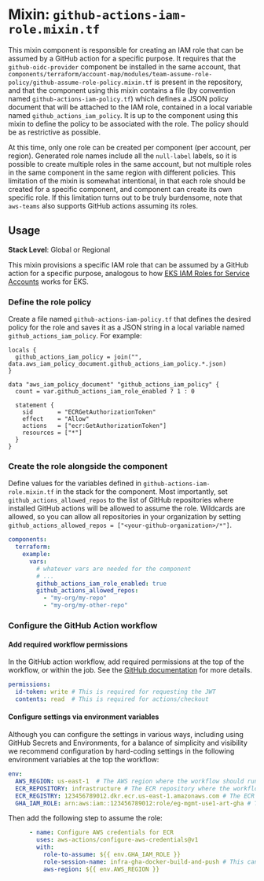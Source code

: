 # Mixin: `github-actions-iam-role.mixin.tf`

This mixin component is responsible for creating an IAM role that can be assumed by a GitHub action for a specific purpose.
It requires that the `github-oidc-provider` component be installed in the same account, that
`components/terraform/account-map/modules/team-assume-role-policy/github-assume-role-policy.mixin.tf`
is present in the repository, and that the component using this mixin contains a file (by convention named
`github-actions-iam-policy.tf`) which defines a JSON policy document that will be attached to the IAM role,
contained in a local variable named `github_actions_iam_policy`. It is up to the component using this mixin
to define the policy to be associated with the role. The policy should be as restrictive as possible.

At this time, only one role can be created per component (per account, per region). Generated role names
include all the `null-label` labels, so it is possible to create multiple roles in the same account,
but not multiple roles in the same component in the same region with different policies.
This limitation of the mixin is somewhat intentional, in that each role should be created for a specific
component, and component can create its own specific role. If this limitation turns
out to be truly burdensome, note that `aws-teams` also supports GitHub actions assuming its roles.


## Usage

**Stack Level**: Global or Regional

This mixin provisions a specific IAM role that can be assumed by a GitHub action for a specific purpose, analogous to
how [EKS IAM Roles for Service Accounts](https://docs.aws.amazon.com/eks/latest/userguide/iam-roles-for-service-accounts.html)
works for EKS.

### Define the role policy

Create a file named `github-actions-iam-policy.tf` that defines the desired policy for the role and saves it
as a JSON string in a local variable named `github_actions_iam_policy`. For example:

```hcl
locals {
  github_actions_iam_policy = join("", data.aws_iam_policy_document.github_actions_iam_policy.*.json)
}

data "aws_iam_policy_document" "github_actions_iam_policy" {
  count = var.github_actions_iam_role_enabled ? 1 : 0

  statement {
    sid       = "ECRGetAuthorizationToken"
    effect    = "Allow"
    actions   = ["ecr:GetAuthorizationToken"]
    resources = ["*"]
  }
}
```

### Create the role alongside the component

Define values for the variables defined in `github-actions-iam-role.mixin.tf` in the stack for the component.
Most importantly, set `github_actions_allowed_repos` to the list of GitHub repositories where installed
GitHub actions will be allowed to assume the role. Wildcards are allowed, so you can allow all repositories
in your organization by setting `github_actions_allowed_repos = ["<your-github-organization>/*"]`.


```yaml
components:
  terraform:
    example:
      vars:
        # whatever vars are needed for the component
        # ...
        github_actions_iam_role_enabled: true
        github_actions_allowed_repos:
          - "my-org/my-repo"
          - "my-org/my-other-repo"
```

### Configure the GitHub Action workflow

#### Add required workflow permissions

In the GitHub action workflow, add required permissions at the top of the
workflow, or within the job. See the [GitHub documentation](https://docs.github.com/en/actions/deployment/security-hardening-your-deployments/about-security-hardening-with-openid-connect#adding-permissions-settings)
for more details.

```yaml
permissions:
  id-token: write # This is required for requesting the JWT
  contents: read  # This is required for actions/checkout
```

#### Configure settings via environment variables

Although you can configure the settings in various ways, including using
GitHub Secrets and Environments, for a balance of simplicity and visibility
we recommend configuration by hard-coding settings in the following environment variables
at the top the workflow:

```yaml
env:
  AWS_REGION: us-east-1  # The AWS region where the workflow should run
  ECR_REPOSITORY: infrastructure # The ECR repository where the workflow should push the image
  ECR_REGISTRY: 123456789012.dkr.ecr.us-east-1.amazonaws.com # The ECR registry where the workflow should push the image
  GHA_IAM_ROLE: arn:aws:iam::123456789012:role/eg-mgmt-use1-art-gha # The ARN of the IAM role to assume
```

Then add the following step to assume the role:

```yaml
      - name: Configure AWS credentials for ECR
        uses: aws-actions/configure-aws-credentials@v1
        with:
          role-to-assume: ${{ env.GHA_IAM_ROLE }}
          role-session-name: infra-gha-docker-build-and-push # This can be any name. It shows up in audit logs.
          aws-region: ${{ env.AWS_REGION }}
```
